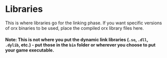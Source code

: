 # Libraries

This is where libraries go for the linking phase. If you want specific versions of orx binaries to be used, place the compiled orx library files here.

#### Note: This is not where you put the dynamic link libraries (`.so`, `.dll`, `.dylib`, etc.) - put those in the `bin` folder or wherever you choose to put your game executable.

